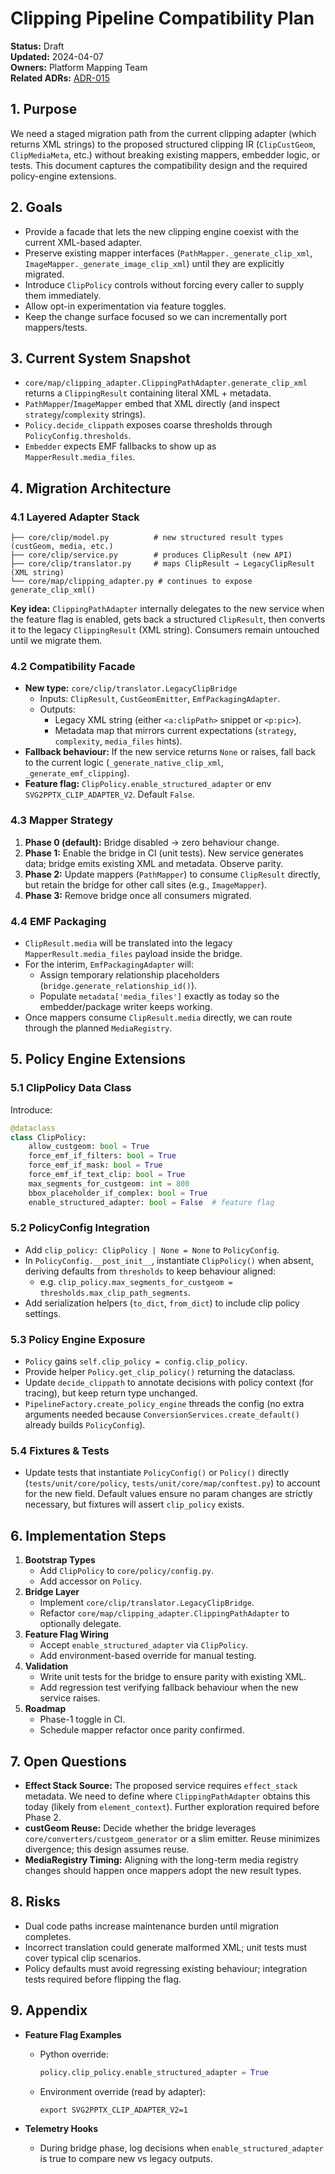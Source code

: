 # Clipping Pipeline Compatibility Plan

**Status:** Draft  
**Updated:** 2024-04-07  
**Owners:** Platform Mapping Team  
**Related ADRs:** [ADR-015](../adr/ADR-015-CLIPPING-PIPELINE-REFRESH-EVALUATION.md)

## 1. Purpose

We need a staged migration path from the current clipping adapter (which returns XML strings) to the proposed structured clipping IR (`ClipCustGeom`, `ClipMediaMeta`, etc.) without breaking existing mappers, embedder logic, or tests. This document captures the compatibility design and the required policy-engine extensions.

## 2. Goals

- Provide a facade that lets the new clipping engine coexist with the current XML-based adapter.
- Preserve existing mapper interfaces (`PathMapper._generate_clip_xml`, `ImageMapper._generate_image_clip_xml`) until they are explicitly migrated.
- Introduce `ClipPolicy` controls without forcing every caller to supply them immediately.
- Allow opt-in experimentation via feature toggles.
- Keep the change surface focused so we can incrementally port mappers/tests.

## 3. Current System Snapshot

- `core/map/clipping_adapter.ClippingPathAdapter.generate_clip_xml` returns a `ClippingResult` containing literal XML + metadata.
- `PathMapper`/`ImageMapper` embed that XML directly (and inspect `strategy`/`complexity` strings).
- `Policy.decide_clippath` exposes coarse thresholds through `PolicyConfig.thresholds`.
- `Embedder` expects EMF fallbacks to show up as `MapperResult.media_files`.

## 4. Migration Architecture

### 4.1 Layered Adapter Stack

```
├── core/clip/model.py          # new structured result types (custGeom, media, etc.)
├── core/clip/service.py        # produces ClipResult (new API)
├── core/clip/translator.py     # maps ClipResult → LegacyClipResult (XML string)
└── core/map/clipping_adapter.py # continues to expose generate_clip_xml()
```

**Key idea:** `ClippingPathAdapter` internally delegates to the new service when the feature flag is enabled, gets back a structured `ClipResult`, then converts it to the legacy `ClippingResult` (XML string). Consumers remain untouched until we migrate them.

### 4.2 Compatibility Facade

- **New type:** `core/clip/translator.LegacyClipBridge`
  - Inputs: `ClipResult`, `CustGeomEmitter`, `EmfPackagingAdapter`.
  - Outputs:
    - Legacy XML string (either `<a:clipPath>` snippet or `<p:pic>`).
    - Metadata map that mirrors current expectations (`strategy`, `complexity`, `media_files` hints).
- **Fallback behaviour:** If the new service returns `None` or raises, fall back to the current logic (`_generate_native_clip_xml`, `_generate_emf_clipping`).
- **Feature flag:** `ClipPolicy.enable_structured_adapter` or env `SVG2PPTX_CLIP_ADAPTER_V2`. Default `False`.

### 4.3 Mapper Strategy

1. **Phase 0 (default):** Bridge disabled → zero behaviour change.
2. **Phase 1:** Enable the bridge in CI (unit tests). New service generates data; bridge emits existing XML and metadata. Observe parity.
3. **Phase 2:** Update mappers (`PathMapper`) to consume `ClipResult` directly, but retain the bridge for other call sites (e.g., `ImageMapper`).
4. **Phase 3:** Remove bridge once all consumers migrated.

### 4.4 EMF Packaging

- `ClipResult.media` will be translated into the legacy `MapperResult.media_files` payload inside the bridge.
- For the interim, `EmfPackagingAdapter` will:
  - Assign temporary relationship placeholders (`bridge.generate_relationship_id()`).
  - Populate `metadata['media_files']` exactly as today so the embedder/package writer keeps working.
- Once mappers consume `ClipResult.media` directly, we can route through the planned `MediaRegistry`.

## 5. Policy Engine Extensions

### 5.1 ClipPolicy Data Class

Introduce:

```python
@dataclass
class ClipPolicy:
    allow_custgeom: bool = True
    force_emf_if_filters: bool = True
    force_emf_if_mask: bool = True
    force_emf_if_text_clip: bool = True
    max_segments_for_custgeom: int = 800
    bbox_placeholder_if_complex: bool = True
    enable_structured_adapter: bool = False  # feature flag
```

### 5.2 PolicyConfig Integration

- Add `clip_policy: ClipPolicy | None = None` to `PolicyConfig`.
- In `PolicyConfig.__post_init__`, instantiate `ClipPolicy()` when absent, deriving defaults from `thresholds` to keep behaviour aligned:
  - e.g. `clip_policy.max_segments_for_custgeom = thresholds.max_clip_path_segments`.
- Add serialization helpers (`to_dict`, `from_dict`) to include clip policy settings.

### 5.3 Policy Engine Exposure

- `Policy` gains `self.clip_policy = config.clip_policy`.
- Provide helper `Policy.get_clip_policy()` returning the dataclass.
- Update `decide_clippath` to annotate decisions with policy context (for tracing), but keep return type unchanged.
- `PipelineFactory.create_policy_engine` threads the config (no extra arguments needed because `ConversionServices.create_default()` already builds `PolicyConfig`).

### 5.4 Fixtures & Tests

- Update tests that instantiate `PolicyConfig()` or `Policy()` directly (`tests/unit/core/policy`, `tests/unit/core/map/conftest.py`) to account for the new field. Default values ensure no param changes are strictly necessary, but fixtures will assert `clip_policy` exists.

## 6. Implementation Steps

1. **Bootstrap Types**
   - Add `ClipPolicy` to `core/policy/config.py`.
   - Add accessor on `Policy`.
2. **Bridge Layer**
   - Implement `core/clip/translator.LegacyClipBridge`.
   - Refactor `core/map/clipping_adapter.ClippingPathAdapter` to optionally delegate.
3. **Feature Flag Wiring**
   - Accept `enable_structured_adapter` via `ClipPolicy`.
   - Add environment-based override for manual testing.
4. **Validation**
   - Write unit tests for the bridge to ensure parity with existing XML.
   - Add regression test verifying fallback behaviour when the new service raises.
5. **Roadmap**
   - Phase-1 toggle in CI.
   - Schedule mapper refactor once parity confirmed.

## 7. Open Questions

- **Effect Stack Source:** The proposed service requires `effect_stack` metadata. We need to define where `ClippingPathAdapter` obtains this today (likely from `element_context`). Further exploration required before Phase 2.
- **custGeom Reuse:** Decide whether the bridge leverages `core/converters/custgeom_generator` or a slim emitter. Reuse minimizes divergence; this design assumes reuse.
- **MediaRegistry Timing:** Aligning with the long-term media registry changes should happen once mappers adopt the new result types.

## 8. Risks

- Dual code paths increase maintenance burden until migration completes.
- Incorrect translation could generate malformed XML; unit tests must cover typical clip scenarios.
- Policy defaults must avoid regressing existing behaviour; integration tests required before flipping the flag.

## 9. Appendix

- **Feature Flag Examples**

  - Python override:
    ```python
    policy.clip_policy.enable_structured_adapter = True
    ```

  - Environment override (read by adapter):
    ```
    export SVG2PPTX_CLIP_ADAPTER_V2=1
    ```

- **Telemetry Hooks**

  - During bridge phase, log decisions when `enable_structured_adapter` is true to compare new vs legacy outputs.
